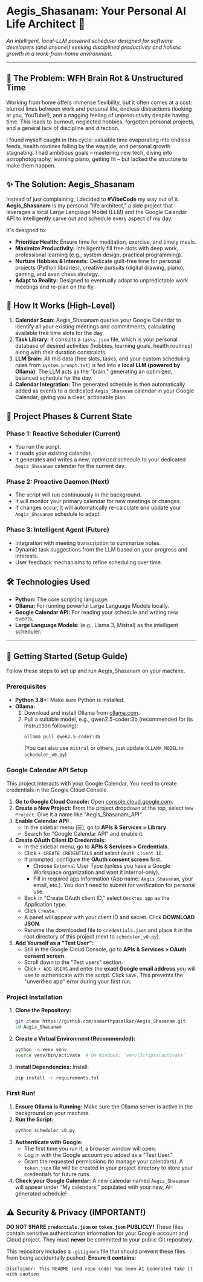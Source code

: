 # Aegis_Shasanam: Your Personal AI Life Architect 🚀

_An intelligent, local-LLM powered scheduler designed for software developers (and anyone!) seeking disciplined productivity and holistic growth in a work-from-home environment._

---

## 🎯 The Problem: WFH Brain Rot & Unstructured Time

Working from home offers immense flexibility, but it often comes at a cost: blurred lines between work and personal life, endless distractions (looking at you, YouTube!), and a nagging feeling of unproductivity despite having time. This leads to burnout, neglected hobbies, forgotten personal projects, and a general lack of discipline and direction.

I found myself caught in this cycle: valuable time evaporating into endless feeds, health routines falling by the wayside, and personal growth stagnating. I had ambitious goals – mastering new tech, diving into astrophotography, learning piano, getting fit – but lacked the structure to make them happen.

## ✨ The Solution: Aegis_Shasanam

Instead of just complaining, I decided to **#VibeCode** my way out of it. **Aegis_Shasanam** is my personal "life architect," a side project that leverages a local Large Language Model (LLM) and the Google Calendar API to intelligently carve out and schedule every aspect of my day.

It's designed to:
*   **Prioritize Health:** Ensure time for meditation, exercise, and timely meals.
*   **Maximize Productivity:** Intelligently fill free slots with deep work, professional learning (e.g., system design, practical programming).
*   **Nurture Hobbies & Interests:** Dedicate guilt-free time for personal projects (Python libraries), creative pursuits (digital drawing, piano), gaming, and even chess strategy.
*   **Adapt to Reality:** Designed to eventually adapt to unpredictable work meetings and re-plan on the fly.

## 🧠 How It Works (High-Level)

1.  **Calendar Scan:** Aegis_Shasanam queries your Google Calendar to identify all your existing meetings and commitments, calculating available free time slots for the day.
2.  **Task Library:** It consults a `tasks.json` file, which is your personal database of desired activities (hobbies, learning goals, health routines) along with their duration constraints.
3.  **LLM Brain:** All this data (free slots, tasks, and your custom scheduling rules from `system_prompt.txt`) is fed into a **local LLM (powered by Ollama)**. The LLM acts as the "brain," generating an optimized, balanced schedule for the day.
4.  **Calendar Integration:** The generated schedule is then automatically added as events to a dedicated `Aegis_Shasanam` calendar in your Google Calendar, giving you a clear, actionable plan.

## 🚀 Project Phases & Current State

### Phase 1: Reactive Scheduler (Current)
*   You run the script.
*   It reads your existing calendar.
*   It generates and writes a new, optimized schedule to your dedicated `Aegis_Shasanam` calendar for the current day.

### Phase 2: Proactive Daemon (Next)
*   The script will run continuously in the background.
*   It will monitor your primary calendar for new meetings or changes.
*   If changes occur, it will automatically re-calculate and update your `Aegis_Shasanam` schedule to adapt.

### Phase 3: Intelligent Agent (Future)
*   Integration with meeting transcription to summarize notes.
*   Dynamic task suggestions from the LLM based on your progress and interests.
*   User feedback mechanisms to refine scheduling over time.

## 🛠️ Technologies Used

*   **Python:** The core scripting language.
*   **Ollama:** For running powerful Large Language Models locally.
*   **Google Calendar API:** For reading your schedule and writing new events.
*   **Large Language Models:** (e.g., Llama 3, Mistral) as the intelligent scheduler.

---

## 🚀 Getting Started (Setup Guide)

Follow these steps to set up and run Aegis_Shasanam on your machine.

### Prerequisites

*   **Python 3.8+:** Make sure Python is installed.
*   **Ollama:**
    1.  Download and install Ollama from [ollama.com](https://ollama.com/).
    2.  Pull a suitable model, e.g., qwen2.5-coder:3b (recommended for its instruction following):
        ```bash
        ollama pull qwen2.5-coder:3b
        ```
        (You can also use `mistral` or others, just update `OLLAMA_MODEL` in `scheduler_v0.py`)

### Google Calendar API Setup

This project interacts with your Google Calendar. You need to create credentials in the Google Cloud Console.

1.  **Go to Google Cloud Console:** Open [console.cloud.google.com](https://console.cloud.google.com/).
2.  **Create a New Project:** From the project dropdown at the top, select `New Project`. Give it a name like "Aegis_Shasanam_API".
3.  **Enable Calendar API:**
    *   In the sidebar menu (☰), go to **APIs & Services > Library**.
    *   Search for "Google Calendar API" and enable it.
4.  **Create OAuth Client ID Credentials:**
    *   In the sidebar menu, go to **APIs & Services > Credentials**.
    *   Click `+ CREATE CREDENTIALS` and select `OAuth client ID`.
    *   If prompted, configure the **OAuth consent screen** first.
        *   Choose `External` User Type (unless you have a Google Workspace organization and want it internal-only).
        *   Fill in required app information (App name: `Aegis_Shasanam`, your email, etc.). You don't need to submit for verification for personal use.
    *   Back in "Create OAuth client ID," select `Desktop app` as the Application type.
    *   Click `Create`.
    *   A panel will appear with your client ID and secret. Click **DOWNLOAD JSON**.
    *   Rename the downloaded file to `credentials.json` and place it in the root directory of this project (next to `scheduler_v0.py`).
5.  **Add Yourself as a "Test User":**
    *   Still in the Google Cloud Console, go to **APIs & Services > OAuth consent screen**.
    *   Scroll down to the "Test users" section.
    *   Click `+ ADD USERS` and enter the **exact Google email address** you will use to authenticate with the script. Click `SAVE`. This prevents the "unverified app" error during your first run.

### Project Installation

1.  **Clone the Repository:**
    ```bash
    git clone https://github.com/samarthpusalkar/Aegis_Shasanam.git
    cd Aegis_Shasanam
    ```
2.  **Create a Virtual Environment (Recommended):**
    ```bash
    python -m venv venv
    source venv/bin/activate  # On Windows: `venv\Scripts\activate`
    ```
3.  **Install Dependencies:**
    Install:
    ```bash
    pip install -r requirements.txt
    ```

### First Run!

1.  **Ensure Ollama is Running:** Make sure the Ollama server is active in the background on your machine.
2.  **Run the Script:**
    ```bash
    python scheduler_v0.py
    ```
3.  **Authenticate with Google:**
    *   The first time you run it, a browser window will open.
    *   Log in with the Google account you added as a "Test User."
    *   Grant the requested permissions (to manage your calendars). A `token.json` file will be created in your project directory to store your credentials for future runs.
4.  **Check your Google Calendar:** A new calendar named `Aegis_Shasanam` will appear under "My calendars," populated with your new, AI-generated schedule!

## ⚠️ Security & Privacy (IMPORTANT!)

**DO NOT SHARE `credentials.json` or `token.json` PUBLICLY!**
These files contain sensitive authentication information for your Google account and Cloud project. They must **never** be committed to your public Git repository.

This repository includes a `.gitignore` file that should prevent these files from being accidentally pushed. **Ensure it contains:**


``` Disclaimer: This README (and repo code) has been AI Generated Take it with caution ```
